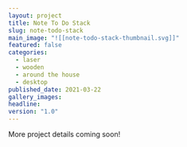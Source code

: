 ```yaml
---
layout: project
title: Note To Do Stack
slug: note-todo-stack
main_image: "![[note-todo-stack-thumbnail.svg]]"
featured: false
categories:
  - laser
  - wooden
  - around the house
  - desktop
published_date: 2021-03-22
gallery_images: 
headline: 
version: "1.0"
---
```


More project details coming soon!